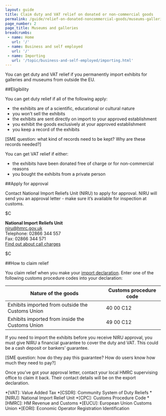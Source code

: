```yaml
---
layout: guide
title: Claim duty and VAT relief on donated or non-commercial goods
permalink: /guide/relief-on-donated-noncommercial-goods/museums-galleries.html
page_number: 2
page_title: Museums and galleries
breadcrumbs:
 - name: Home
   url: '/'
 - name: Business and self employed
   url: '/'
 - name: Importing
   url: '/topic/business-and-self-employed/importing.html'   
---
```


You can get duty and VAT relief if you permanently import exhibits for galleries and museums from outside the EU.

##Eligibility

You can get duty relief if all of the following apply:

- the exhibits are of a scientific, educational or cultural nature
- you won’t sell the exhibits
- the exhibits are sent directly on import to your approved establishment
- you exhibit the goods exclusively at your approved establishment
- you keep a record of the exhibits

[SME question: what kind of records need to be kept? Why are these records needed?]

You can get VAT relief if either:

- the exhibits have been donated free of charge or for non-commercial reasons
- you bought the exhibits from a private person

##Apply for approval

Contact National Import Reliefs Unit (NIRU) to apply for approval. NIRU will send you an approval letter - make sure it’s available for inspection at customs.  

$C

**National Import Reliefs Unit**   
<niru@hmrc.gov.uk>     
Telephone: 02866 344 557   
Fax: 02866 344 571    
[Find out about call charges](/call-charges)

$C 

##How to claim relief
   
You claim relief when you make your [import declaration](/guide/import-goods-outside-eu/overview.html). Enter one of the following customs procedure codes into your declaration:

Nature of the goods | Customs procedure code
-|-
Exhibits imported from outside the Customs Union | 40 00 C12
Exhibits imported from inside the Customs Union | 49 00 C12


If you need to import the exhibits before you receive NIRU approval, you must give NIRU a financial guarantee to cover the duty and VAT. This could be a cash deposit or bankers’ guarantee.

[SME question: how do they pay this guarantee? How do users know how much they need to pay?]

Once you’ve got your approval letter, contact your local HMRC supervising office to claim it back. Their contact details will be on the export declaration. 


*[VAT]: Value Added Tax
*[CSDR]: Community System of Duty Reliefs
*[NIRU]: National Import Relief Unit
*[CPC]: Customs Procedure Code
*[HMRC]: HM Revenue and Customs
*[EUCU]: European Union Customs Union
*[EORI]: Economic Operator Registration Identification
